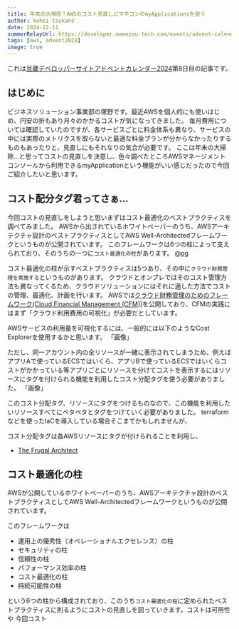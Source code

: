 ```yaml
---
title: 年末の大掃除！AWSのコスト見直しにマネコンのmyApplicationsを使う
author: kohei-tsukano
date: 2024-12-11
summerRelayUrl: https://developer.mamezou-tech.com/events/advent-calendar/2024/
tags: [aws, advent2024]
image: true
---
```


これは[豆蔵デベロッパーサイトアドベントカレンダー2024](/events/advent-calendar/2024/)第8日目の記事です。

## はじめに

ビジネスソリューション事業部の塚野です。最近AWSを個人的にも使いはじめ、円安の折もあり月々のかかるコストが気になってきました。
毎月費用については確認していたのですが、各サービスごとに料金体系も異なり、サービスの中には実際のメトリクスを取らないと最適な料金プランが分からなかったりするものもあったりと、見直しにもそれなりの気合が必要です。
ここは年末の大掃除…と思ってコストの見直しを決意し、色々調べたところAWSマネージメントコンソールから利用できるmyApplicationという機能がいい感じだったので今回ご紹介したいと思います。

## コスト配分タグ君ってさぁ…

今回コストの見直しをしようと思いまずはコスト最適化のベストプラクティスを調べてみました。
AWSから出されているホワイトペーパーのうち、AWSアーキテクチャ設計のベストプラクティスとしてAWS Well-Architectedフレームワークというものが公開されています。
このフレームワークは6つの柱によって支えられており、そのうちの一つに`コスト最適化の柱`があります。
@[og](https://docs.aws.amazon.com/ja_jp/wellarchitected/latest/cost-optimization-pillar/welcome.html?ref=wellarchitected-wp)

コスト最適化の柱が示すベストプラクティスは5つあり、その中に`クラウド財務管理を実施する`というものがあります。
クラウドとオンプレではそのコスト管理方法も異なってくるため、クラウドソリューションにはそれに適した方法でコストの管理、最適化、計画を行います。
AWSでは[クラウド財務管理のためのフレームワーク(Cloud Financial Management (CFM))](https://aws.amazon.com/jp/blogs/news/aws-cost-optimization-guidebook/)を公開しており、CFMの実践にはまず「クラウド利用費用の可視化」が必要だとしています。

AWSサービスの利用量を可視化するには、一般的には以下のようなCost Explorerを使用するかと思います。
「画像」

ただし、同一アカウント内の全リソースが一緒に表示されてしまうため、例えばアプリAで使っているECSではいくら、アプリBで使っているECSではいくらコストがかかっている等アプリごとにリソースを分けてコストを表示するにはリソースにタグを付けられる機能を利用したコスト分配タグを使う必要がありました。
「画像」

このコスト分配タグ、リソースにタグをつけるものなので、この機能を利用したいリソースすべてにペタペタとタグをつけていく必要がありました。
terraformなどを使ったIaCを導入している場合そこまでかもしれませんが、

コスト分配タグは各AWSリソースにタグが付けられることを利用し、

- [The Frugal Architect](https://thefrugalarchitect.com/laws/)



## コスト最適化の柱

AWSが公開しているホワイトペーパーのうち、AWSアーキテクチャ設計のベストプラクティスとしてAWS Well-Architectedフレームワークというものが公開されています。


このフレームワークは

- 運用上の優秀性（オペレーショナルエクセレンス）の柱
- セキュリティの柱
- 信頼性の柱
- パフォーマンス効率の柱
- コスト最適化の柱
- 持続可能性の柱

という6つの柱から構成されており、このうち`コスト最適化の柱`に定められたベストプラクティスに則るようにコストの見直しを図っていきます。コストは可用性や
今回コスト
